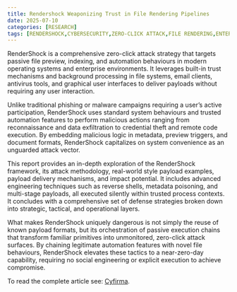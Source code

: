 ```yaml
---
title: Rendershock Weaponizing Trust in File Rendering Pipelines
date: 2025-07-10
categories: [RESEARCH]
tags: [RENDERSHOCK,CYBERSECURITY,ZERO-CLICK ATTACK,FILE RENDERING,ENTERPRISE SECURITY]
---
```


RenderShock is a comprehensive zero-click attack strategy that targets passive file preview, indexing, and automation behaviours in modern operating systems and enterprise environments. It leverages built-in trust mechanisms and background processing in file systems, email clients, antivirus tools, and graphical user interfaces to deliver payloads without requiring any user interaction.

Unlike traditional phishing or malware campaigns requiring a user’s active participation, RenderShock uses standard system behaviours and trusted automation features to perform malicious actions ranging from reconnaissance and data exfiltration to credential theft and remote code execution. By embedding malicious logic in metadata, preview triggers, and document formats, RenderShock capitalizes on system convenience as an unguarded attack vector.

This report provides an in-depth exploration of the RenderShock framework, its attack methodology, real-world style payload examples, payload delivery mechanisms, and impact potential. It includes advanced engineering techniques such as reverse shells, metadata poisoning, and multi-stage payloads, all executed silently within trusted process contexts. It concludes with a comprehensive set of defense strategies broken down into strategic, tactical, and operational layers.

What makes RenderShock uniquely dangerous is not simply the reuse of known payload formats, but its orchestration of passive execution chains that transform familiar primitives into unmonitored, zero-click attack surfaces. By chaining legitimate automation features with novel file behaviours, RenderShock elevates these tactics to a near-zero-day capability, requiring no social engineering or explicit execution to achieve compromise.

To read the complete article see: [Cyfirma](https://www.cyfirma.com/research/rendershock-weaponizing-trust-in-file-rendering-pipelines/).